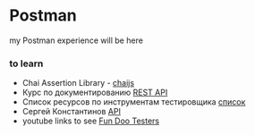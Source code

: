 # Postman

my Postman experience will be here


### to learn

- Chai Assertion Library - [chaijs](https://www.chaijs.com/)
- Курс по документированию [REST API](https://starkovden.github.io/index.html)
- Список ресурсов по инструментам тестировщика [список](https://vladislaveremeev.gitbook.io/qa_bible/poleznye-ssylki/spisok-resursov-po-instrumentam-testirovshika)
- Сергей Константинов [API](https://twirl.github.io/The-API-Book/index.ru.html)
- youtube links to see [Fun Doo Testers](https://www.youtube.com/watch?v=ow_C2CMnldA&list=PLuqnSAN_m8K1sP5KeICTdtiMJyE4eZxSv)
